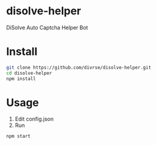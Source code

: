 # disolve-helper
DiSolve Auto Captcha Helper Bot

# Install
```bash
git clone https://github.com/divrse/disolve-helper.git
cd disolve-helper
npm install
```
# Usage
1. Edit config.json
2. Run
```bash
npm start
```
